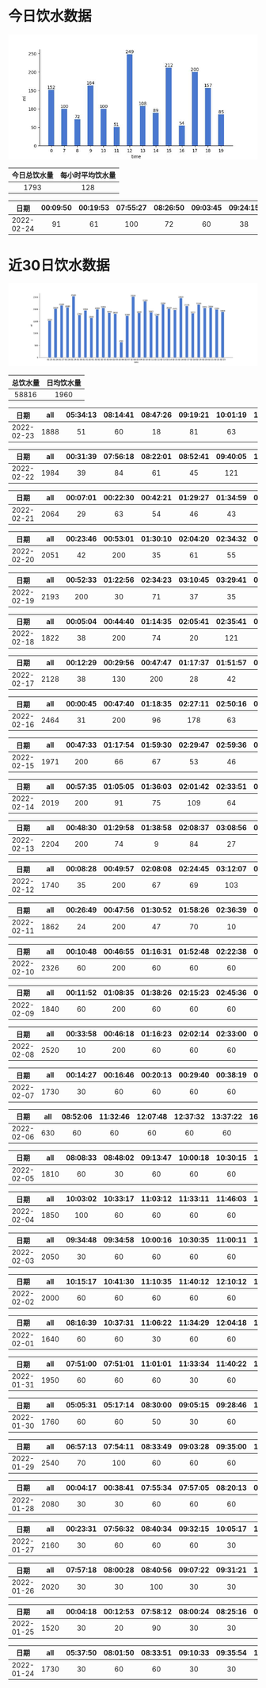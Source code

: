# 今日饮水数据

<div align=center>
<img src="today.jpg" style="zoom: 100%;" />

| 今日总饮水量 | 每小时平均饮水量 |
| :----: | :----: |
| 1793 | 128 |
</div>

| 日期 | 00:09:50 | 00:19:53 | 07:55:27 | 08:26:50 | 09:03:45 | 09:24:15 | 09:42:45 | 10:11:50 | 10:45:26 | 11:15:22 | 12:21:37 | 12:51:54 | 13:33:10 | 13:49:56 | 14:33:01 | 15:04:42 | 15:27:51 | 15:57:33 | 16:27:35 | 17:27:11 | 18:09:09 | 18:51:09 | 19:04:14 | 19:16:00 |
| :----: | :----: | :----: | :----: | :----: | :----: | :----: | :----: | :----: | :----: | :----: | :----: | :----: | :----: | :----: | :----: | :----: | :----: | :----: | :----: | :----: | :----: | :----: | :----: | :----: |
| 2022-02-24 | 91 | 61 | 100 | 72 | 60 | 38 | 66 | 42 | 58 | 51 | 200 | 49 | 61 | 47 | 89 | 109 | 52 | 51 | 54 | 200 | 86 | 71 | 40 | 45 |

# 近30日饮水数据

<div align=center>
<img src="30.jpg"style="zoom: 100%;" />

| 总饮水量 | 日均饮水量 |
| :----: | :----: |
| 58816 | 1960 |
</div>

| 日期 | all | 05:34:13 | 08:14:41 | 08:47:26 | 09:19:21 | 10:01:19 | 10:37:19 | 11:08:26 | 11:42:05 | 12:16:15 | 12:46:41 | 13:44:24 | 14:47:47 | 15:29:00 | 16:00:02 | 16:33:24 | 17:16:54 | 17:46:27 | 18:17:00 | 18:47:42 | 19:24:11 | 19:59:52 | 20:46:25 | 20:59:48 | 21:10:41 | 21:40:35 | 22:11:18 | 23:11:25 | 23:29:23 |
| :----: | :----: | :----: | :----: | :----: | :----: | :----: | :----: | :----: | :----: | :----: | :----: | :----: | :----: | :----: | :----: | :----: | :----: | :----: | :----: | :----: | :----: | :----: | :----: | :----: | :----: | :----: | :----: | :----: | :----: |
| 2022-02-23 | 1888 | 51 | 60 | 18 | 81 | 63 | 61 | 65 | 65 | 200 | 35 | 53 | 64 | 54 | 120 | 9 | 200 | 85 | 21 | 103 | 94 | 12 | 46 | 30 | 51 | 51 | 81 | 38 | 77 |

| 日期 | all | 00:31:39 | 07:56:18 | 08:22:01 | 08:52:41 | 09:40:05 | 10:03:36 | 10:31:17 | 11:43:52 | 12:19:18 | 12:53:40 | 13:26:43 | 13:26:55 | 13:58:23 | 14:40:28 | 15:11:12 | 15:44:04 | 16:29:34 | 16:48:16 | 17:19:25 | 17:39:04 | 18:17:54 | 19:16:39 | 19:24:03 | 19:48:51 | 20:17:27 | 20:48:26 | 21:18:43 | 21:39:21 | 22:09:00 | 22:26:57 | 22:42:51 | 22:45:00 | 23:15:53 |
| :----: | :----: | :----: | :----: | :----: | :----: | :----: | :----: | :----: | :----: | :----: | :----: | :----: | :----: | :----: | :----: | :----: | :----: | :----: | :----: | :----: | :----: | :----: | :----: | :----: | :----: | :----: | :----: | :----: | :----: | :----: | :----: | :----: | :----: | :----: |
| 2022-02-22 | 1984 | 39 | 84 | 61 | 45 | 121 | 41 | 62 | 72 | 200 | 56 | 60 | 17 | 61 | 30 | 20 | 90 | 59 | 82 | 200 | 16 | 13 | 13 | 16 | 46 | 30 | 15 | 118 | 10 | 29 | 82 | 67 | 43 | 86 |

| 日期 | all | 00:07:01 | 00:22:30 | 00:42:21 | 01:29:27 | 01:34:59 | 02:27:17 | 07:55:01 | 08:23:43 | 08:58:08 | 09:41:29 | 09:58:03 | 10:08:04 | 10:36:56 | 11:32:03 | 12:13:49 | 12:46:41 | 13:46:10 | 14:15:10 | 14:45:29 | 15:17:24 | 16:33:09 | 17:18:00 | 17:53:13 | 18:24:30 | 19:02:09 | 19:46:22 | 20:21:36 | 20:45:01 | 21:00:11 | 21:24:35 | 21:35:43 | 22:28:10 |
| :----: | :----: | :----: | :----: | :----: | :----: | :----: | :----: | :----: | :----: | :----: | :----: | :----: | :----: | :----: | :----: | :----: | :----: | :----: | :----: | :----: | :----: | :----: | :----: | :----: | :----: | :----: | :----: | :----: | :----: | :----: | :----: | :----: | :----: |
| 2022-02-21 | 2064 | 29 | 63 | 54 | 46 | 43 | 50 | 84 | 47 | 58 | 87 | 50 | 37 | 61 | 60 | 200 | 96 | 109 | 19 | 51 | 40 | 53 | 200 | 65 | 58 | 21 | 75 | 74 | 70 | 71 | 32 | 48 | 13 |

| 日期 | all | 00:23:46 | 00:53:01 | 01:30:10 | 02:04:20 | 02:34:32 | 03:04:33 | 03:34:29 | 04:38:56 | 04:50:24 | 05:08:33 | 05:16:31 | 06:05:31 | 06:45:36 | 07:08:53 | 07:38:49 | 08:55:41 | 09:17:22 | 17:16:13 | 17:35:11 | 18:06:25 | 18:22:12 | 18:52:34 | 19:22:49 | 19:37:05 | 19:55:00 | 20:12:53 | 20:18:23 | 20:49:19 | 21:19:24 | 21:34:45 | 21:46:55 | 21:58:17 | 22:00:06 | 22:31:27 | 22:43:08 | 22:43:56 | 23:20:53 | 23:50:31 |
| :----: | :----: | :----: | :----: | :----: | :----: | :----: | :----: | :----: | :----: | :----: | :----: | :----: | :----: | :----: | :----: | :----: | :----: | :----: | :----: | :----: | :----: | :----: | :----: | :----: | :----: | :----: | :----: | :----: | :----: | :----: | :----: | :----: | :----: | :----: | :----: | :----: | :----: | :----: | :----: |
| 2022-02-20 | 2051 | 42 | 200 | 35 | 61 | 55 | 51 | 76 | 49 | 41 | 68 | 24 | 81 | 17 | 75 | 60 | 54 | 19 | 96 | 48 | 36 | 24 | 59 | 77 | 49 | 36 | 83 | 15 | 43 | 87 | 88 | 50 | 64 | 9 | 86 | 4 | 5 | 22 | 62 |

| 日期 | all | 00:52:33 | 01:22:56 | 02:34:23 | 03:10:45 | 03:29:41 | 03:59:29 | 04:14:36 | 04:47:12 | 05:22:36 | 06:20:31 | 06:25:00 | 06:29:55 | 07:44:54 | 08:08:16 | 08:15:12 | 08:54:13 | 12:58:07 | 16:43:27 | 17:10:55 | 17:17:11 | 17:22:05 | 17:28:02 | 17:37:45 | 17:55:02 | 18:13:49 | 19:04:28 | 19:09:35 | 19:41:10 | 20:07:14 | 21:05:20 | 21:32:39 | 22:02:34 | 22:32:29 | 23:14:44 | 23:41:18 | 23:53:25 |
| :----: | :----: | :----: | :----: | :----: | :----: | :----: | :----: | :----: | :----: | :----: | :----: | :----: | :----: | :----: | :----: | :----: | :----: | :----: | :----: | :----: | :----: | :----: | :----: | :----: | :----: | :----: | :----: | :----: | :----: | :----: | :----: | :----: | :----: | :----: | :----: | :----: | :----: |
| 2022-02-19 | 2193 | 200 | 30 | 71 | 37 | 35 | 22 | 25 | 111 | 68 | 147 | 112 | 28 | 49 | 41 | 43 | 56 | 53 | 85 | 62 | 8 | 34 | 47 | 70 | 47 | 39 | 124 | 17 | 54 | 55 | 53 | 44 | 72 | 92 | 73 | 79 | 10 |

| 日期 | all | 00:05:04 | 00:44:40 | 01:14:35 | 02:05:41 | 02:35:41 | 03:10:37 | 03:40:40 | 04:12:22 | 04:42:56 | 05:49:25 | 06:18:19 | 07:26:22 | 08:15:26 | 18:00:26 | 18:26:29 | 18:42:09 | 18:49:07 | 19:04:57 | 19:26:09 | 19:39:33 | 20:16:59 | 20:32:51 | 21:07:25 | 22:09:19 | 22:39:21 | 23:09:34 | 23:50:13 |
| :----: | :----: | :----: | :----: | :----: | :----: | :----: | :----: | :----: | :----: | :----: | :----: | :----: | :----: | :----: | :----: | :----: | :----: | :----: | :----: | :----: | :----: | :----: | :----: | :----: | :----: | :----: | :----: | :----: |
| 2022-02-18 | 1822 | 38 | 200 | 74 | 20 | 121 | 89 | 37 | 22 | 64 | 200 | 61 | 85 | 33 | 23 | 68 | 66 | 22 | 35 | 82 | 37 | 55 | 52 | 60 | 26 | 84 | 106 | 62 |

| 日期 | all | 00:12:29 | 00:29:56 | 00:47:47 | 01:17:37 | 01:51:57 | 02:23:38 | 03:21:39 | 03:43:19 | 04:44:17 | 05:14:39 | 05:53:29 | 06:27:47 | 06:58:24 | 07:28:45 | 07:51:55 | 08:13:46 | 08:58:45 | 16:55:12 | 18:02:08 | 18:18:44 | 18:40:26 | 18:45:56 | 19:15:27 | 19:32:47 | 20:02:51 | 20:23:44 | 20:39:51 | 22:07:57 | 22:22:35 | 22:52:37 |
| :----: | :----: | :----: | :----: | :----: | :----: | :----: | :----: | :----: | :----: | :----: | :----: | :----: | :----: | :----: | :----: | :----: | :----: | :----: | :----: | :----: | :----: | :----: | :----: | :----: | :----: | :----: | :----: | :----: | :----: | :----: | :----: |
| 2022-02-17 | 2128 | 38 | 130 | 200 | 28 | 42 | 77 | 98 | 37 | 53 | 74 | 200 | 38 | 34 | 39 | 99 | 19 | 55 | 33 | 88 | 65 | 300 | 36 | 30 | 11 | 83 | 8 | 53 | 105 | 5 | 50 |

| 日期 | all | 00:00:45 | 00:47:40 | 01:18:35 | 02:27:11 | 02:50:16 | 03:26:55 | 03:56:25 | 04:28:50 | 05:02:48 | 06:03:08 | 06:32:12 | 07:24:39 | 08:13:42 | 08:26:33 | 16:48:59 | 17:18:32 | 17:53:08 | 18:23:28 | 19:09:28 | 19:21:10 | 19:45:13 | 20:20:32 | 20:41:48 | 22:53:47 |
| :----: | :----: | :----: | :----: | :----: | :----: | :----: | :----: | :----: | :----: | :----: | :----: | :----: | :----: | :----: | :----: | :----: | :----: | :----: | :----: | :----: | :----: | :----: | :----: | :----: | :----: |
| 2022-02-16 | 2464 | 31 | 200 | 96 | 178 | 63 | 99 | 83 | 113 | 45 | 200 | 79 | 178 | 57 | 40 | 99 | 79 | 300 | 85 | 57 | 84 | 77 | 31 | 74 | 116 |

| 日期 | all | 00:47:33 | 01:17:54 | 01:59:30 | 02:29:47 | 02:59:36 | 03:29:54 | 04:01:37 | 04:30:48 | 05:00:41 | 05:30:45 | 06:55:04 | 07:28:33 | 07:50:48 | 09:00:54 | 16:48:28 | 17:11:21 | 17:41:22 | 18:02:34 | 18:14:23 | 18:32:30 | 18:42:26 | 19:14:31 | 19:32:27 | 20:21:36 | 21:45:53 | 22:43:51 | 22:45:37 |
| :----: | :----: | :----: | :----: | :----: | :----: | :----: | :----: | :----: | :----: | :----: | :----: | :----: | :----: | :----: | :----: | :----: | :----: | :----: | :----: | :----: | :----: | :----: | :----: | :----: | :----: | :----: | :----: | :----: |
| 2022-02-15 | 1971 | 200 | 66 | 67 | 53 | 46 | 96 | 91 | 49 | 44 | 60 | 72 | 65 | 103 | 37 | 107 | 19 | 36 | 109 | 44 | 78 | 54 | 86 | 82 | 66 | 56 | 62 | 123 |

| 日期 | all | 00:57:35 | 01:05:05 | 01:36:03 | 02:01:42 | 02:33:51 | 03:04:27 | 03:35:13 | 04:04:39 | 04:34:39 | 05:05:15 | 06:06:13 | 06:36:45 | 07:09:55 | 07:39:32 | 08:14:49 | 16:30:55 | 17:00:55 | 17:57:02 | 18:13:56 | 18:35:21 | 18:49:10 | 18:53:43 | 19:17:08 | 19:19:03 | 20:08:30 | 20:21:07 | 20:50:55 | 22:29:46 | 22:57:38 | 23:28:00 |
| :----: | :----: | :----: | :----: | :----: | :----: | :----: | :----: | :----: | :----: | :----: | :----: | :----: | :----: | :----: | :----: | :----: | :----: | :----: | :----: | :----: | :----: | :----: | :----: | :----: | :----: | :----: | :----: | :----: | :----: | :----: | :----: |
| 2022-02-14 | 2019 | 200 | 91 | 75 | 109 | 64 | 38 | 119 | 39 | 72 | 72 | 49 | 16 | 58 | 90 | 32 | 91 | 47 | 63 | 100 | 20 | 8 | 12 | 21 | 24 | 43 | 41 | 120 | 106 | 128 | 71 |

| 日期 | all | 00:48:30 | 01:29:58 | 01:38:58 | 02:08:37 | 03:08:56 | 03:38:44 | 04:21:28 | 04:39:25 | 04:46:24 | 05:13:36 | 05:51:29 | 06:24:23 | 06:55:27 | 07:53:04 | 08:14:34 | 14:52:34 | 17:20:28 | 17:50:12 | 17:57:03 | 18:27:32 | 18:52:50 | 19:19:12 | 20:21:05 | 20:44:43 | 21:52:06 | 21:56:12 | 22:30:46 | 23:02:41 | 23:28:36 | 23:57:37 |
| :----: | :----: | :----: | :----: | :----: | :----: | :----: | :----: | :----: | :----: | :----: | :----: | :----: | :----: | :----: | :----: | :----: | :----: | :----: | :----: | :----: | :----: | :----: | :----: | :----: | :----: | :----: | :----: | :----: | :----: | :----: | :----: |
| 2022-02-13 | 2204 | 200 | 74 | 9 | 84 | 27 | 48 | 71 | 79 | 167 | 22 | 300 | 15 | 24 | 66 | 50 | 40 | 114 | 54 | 102 | 51 | 79 | 63 | 15 | 15 | 14 | 59 | 121 | 72 | 72 | 97 |

| 日期 | all | 00:08:28 | 00:49:57 | 02:08:08 | 02:24:45 | 03:12:07 | 03:44:07 | 04:30:21 | 05:06:07 | 06:43:41 | 07:07:59 | 08:08:21 | 08:26:19 | 17:20:05 | 17:50:59 | 18:12:43 | 18:14:55 | 18:38:55 | 18:58:21 | 19:03:18 | 19:33:55 | 20:13:46 | 21:07:59 | 21:59:48 | 22:55:05 | 23:22:20 | 23:52:35 |
| :----: | :----: | :----: | :----: | :----: | :----: | :----: | :----: | :----: | :----: | :----: | :----: | :----: | :----: | :----: | :----: | :----: | :----: | :----: | :----: | :----: | :----: | :----: | :----: | :----: | :----: | :----: | :----: |
| 2022-02-12 | 1740 | 35 | 200 | 67 | 69 | 103 | 29 | 58 | 58 | 84 | 94 | 27 | 48 | 65 | 44 | 130 | 26 | 48 | 26 | 81 | 38 | 55 | 56 | 115 | 93 | 53 | 38 |

| 日期 | all | 00:26:49 | 00:47:56 | 01:30:52 | 01:58:26 | 02:36:39 | 03:06:57 | 03:10:56 | 03:39:18 | 04:25:31 | 04:55:52 | 05:25:47 | 06:24:08 | 06:54:31 | 07:22:10 | 07:52:41 | 08:25:19 | 08:57:50 | 14:56:49 | 15:16:18 | 15:28:38 | 15:43:05 | 16:24:02 | 17:06:34 | 17:36:44 | 18:27:40 | 18:52:53 | 19:27:23 | 19:36:45 | 20:02:29 | 20:19:59 | 20:49:45 | 21:32:01 | 22:33:12 | 23:19:06 |
| :----: | :----: | :----: | :----: | :----: | :----: | :----: | :----: | :----: | :----: | :----: | :----: | :----: | :----: | :----: | :----: | :----: | :----: | :----: | :----: | :----: | :----: | :----: | :----: | :----: | :----: | :----: | :----: | :----: | :----: | :----: | :----: | :----: | :----: | :----: | :----: |
| 2022-02-11 | 1862 | 24 | 200 | 47 | 70 | 10 | 53 | 65 | 73 | 47 | 71 | 6 | 29 | 70 | 40 | 92 | 2 | 13 | 26 | 45 | 86 | 81 | 34 | 2 | 5 | 200 | 7 | 38 | 35 | 96 | 8 | 51 | 55 | 75 | 106 |

| 日期 | all | 00:10:48 | 00:46:55 | 01:16:31 | 01:52:48 | 02:22:38 | 02:54:39 | 03:54:27 | 04:24:17 | 04:54:42 | 05:26:35 | 05:56:20 | 06:16:49 | 06:46:45 | 07:19:52 | 07:46:41 | 08:07:19 | 08:35:23 | 10:15:46 | 13:28:18 | 16:19:07 | 16:49:46 | 16:59:34 | 17:01:59 | 17:14:22 | 17:20:14 | 17:29:14 | 17:46:41 | 18:01:38 | 18:11:44 | 18:19:57 | 18:29:56 | 18:36:01 | 18:58:20 | 19:16:26 | 19:30:37 | 19:35:07 | 19:48:31 | 20:13:00 | 21:03:44 | 22:17:55 | 22:41:02 | 22:55:47 | 23:17:59 | 23:30:47 | 23:45:25 |
| :----: | :----: | :----: | :----: | :----: | :----: | :----: | :----: | :----: | :----: | :----: | :----: | :----: | :----: | :----: | :----: | :----: | :----: | :----: | :----: | :----: | :----: | :----: | :----: | :----: | :----: | :----: | :----: | :----: | :----: | :----: | :----: | :----: | :----: | :----: | :----: | :----: | :----: | :----: | :----: | :----: | :----: | :----: | :----: | :----: | :----: | :----: |
| 2022-02-10 | 2326 | 60 | 200 | 60 | 60 | 60 | 60 | 60 | 60 | 60 | 60 | 60 | 50 | 60 | 60 | 60 | 60 | 60 | 30 | 60 | 60 | 60 | 60 | 4 | 30 | 16 | 11 | 30 | 39 | 62 | 42 | 16 | 67 | 32 | 24 | 54 | 58 | 62 | 25 | 99 | 46 | 23 | 90 | 39 | 12 | 25 |

| 日期 | all | 00:11:52 | 01:08:35 | 01:38:26 | 02:15:23 | 02:45:36 | 03:15:31 | 03:45:22 | 04:41:46 | 04:59:10 | 05:17:53 | 05:47:10 | 06:47:57 | 07:34:11 | 15:49:55 | 16:30:16 | 17:07:17 | 17:44:39 | 17:58:48 | 18:19:24 | 18:40:27 | 18:55:47 | 19:25:16 | 19:37:30 | 20:19:00 | 20:53:47 | 21:54:48 | 22:28:32 | 23:59:13 |
| :----: | :----: | :----: | :----: | :----: | :----: | :----: | :----: | :----: | :----: | :----: | :----: | :----: | :----: | :----: | :----: | :----: | :----: | :----: | :----: | :----: | :----: | :----: | :----: | :----: | :----: | :----: | :----: | :----: | :----: |
| 2022-02-09 | 1840 | 60 | 200 | 60 | 60 | 60 | 60 | 60 | 60 | 60 | 60 | 250 | 60 | 60 | 60 | 60 | 30 | 60 | 60 | 60 | 60 | 30 | 10 | 30 | 60 | 60 | 60 | 60 | 30 |

| 日期 | all | 00:33:58 | 00:46:18 | 01:16:23 | 02:02:14 | 02:33:00 | 03:03:23 | 03:37:14 | 04:07:21 | 05:07:14 | 05:07:33 | 05:58:50 | 06:30:25 | 07:01:34 | 07:22:09 | 07:50:38 | 08:08:03 | 10:27:02 | 16:00:36 | 16:30:34 | 17:00:28 | 17:16:15 | 17:47:17 | 18:07:54 | 18:42:52 | 19:10:13 | 19:47:33 | 20:05:49 | 20:19:47 | 21:07:03 | 21:54:29 | 22:03:28 | 22:26:10 | 23:19:36 | 23:41:07 |
| :----: | :----: | :----: | :----: | :----: | :----: | :----: | :----: | :----: | :----: | :----: | :----: | :----: | :----: | :----: | :----: | :----: | :----: | :----: | :----: | :----: | :----: | :----: | :----: | :----: | :----: | :----: | :----: | :----: | :----: | :----: | :----: | :----: | :----: | :----: | :----: |
| 2022-02-08 | 2520 | 10 | 200 | 60 | 60 | 60 | 60 | 60 | 60 | 60 | 60 | 250 | 60 | 60 | 60 | 60 | 60 | 60 | 60 | 60 | 60 | 50 | 60 | 30 | 300 | 60 | 60 | 60 | 60 | 60 | 60 | 60 | 60 | 60 | 60 |

| 日期 | all | 00:14:27 | 00:16:46 | 00:20:13 | 00:29:40 | 00:38:19 | 00:53:25 | 01:23:18 | 02:14:28 | 08:09:21 | 11:00:34 | 11:30:11 | 11:52:26 | 12:16:56 | 12:36:23 | 13:06:59 | 13:31:21 | 13:41:23 | 13:53:40 | 14:23:38 | 14:50:33 | 15:13:44 | 15:56:54 | 16:29:31 | 20:31:49 | 21:04:51 | 21:19:49 | 22:12:53 | 22:50:12 | 23:13:53 | 23:43:37 |
| :----: | :----: | :----: | :----: | :----: | :----: | :----: | :----: | :----: | :----: | :----: | :----: | :----: | :----: | :----: | :----: | :----: | :----: | :----: | :----: | :----: | :----: | :----: | :----: | :----: | :----: | :----: | :----: | :----: | :----: | :----: | :----: |
| 2022-02-07 | 1730 | 30 | 60 | 60 | 60 | 60 | 60 | 60 | 60 | 50 | 60 | 30 | 60 | 60 | 60 | 60 | 60 | 60 | 60 | 60 | 60 | 60 | 60 | 60 | 60 | 60 | 60 | 60 | 60 | 60 | 60 |

| 日期 | all | 08:52:06 | 11:32:46 | 12:07:48 | 12:37:32 | 13:37:22 | 16:22:52 | 16:59:21 | 22:15:27 | 23:45:10 | 23:46:16 | 23:46:59 | 23:48:33 |
| :----: | :----: | :----: | :----: | :----: | :----: | :----: | :----: | :----: | :----: | :----: | :----: | :----: | :----: |
| 2022-02-06 | 630 | 60 | 60 | 60 | 60 | 60 | 60 | 60 | 60 | 30 | 60 | 30 | 30 |

| 日期 | all | 08:08:33 | 08:48:02 | 09:13:47 | 10:00:18 | 10:30:15 | 11:02:03 | 11:09:37 | 11:43:16 | 12:57:39 | 12:58:51 | 13:16:48 | 13:42:40 | 14:12:16 | 14:42:53 | 16:13:41 | 16:28:11 | 16:58:15 | 17:28:12 | 17:58:11 | 18:10:45 | 18:40:24 | 19:38:57 | 19:39:01 | 19:39:05 | 20:09:48 | 20:40:07 | 20:51:08 | 21:16:41 | 22:06:42 |
| :----: | :----: | :----: | :----: | :----: | :----: | :----: | :----: | :----: | :----: | :----: | :----: | :----: | :----: | :----: | :----: | :----: | :----: | :----: | :----: | :----: | :----: | :----: | :----: | :----: | :----: | :----: | :----: | :----: | :----: | :----: |
| 2022-02-05 | 1810 | 60 | 30 | 60 | 60 | 60 | 60 | 30 | 60 | 200 | 60 | 60 | 60 | 60 | 60 | 60 | 60 | 60 | 60 | 60 | 60 | 30 | 60 | 60 | 80 | 60 | 60 | 60 | 60 | 60 |

| 日期 | all | 10:03:02 | 10:33:17 | 11:03:12 | 11:33:11 | 11:46:03 | 12:16:11 | 13:29:35 | 13:30:20 | 14:00:17 | 14:11:42 | 14:20:38 | 14:50:17 | 15:20:11 | 15:50:17 | 16:50:17 | 17:26:28 | 17:59:45 | 19:11:07 | 19:45:52 | 19:57:13 | 21:20:10 | 21:43:21 | 22:05:20 | 22:51:52 | 23:02:20 | 23:32:30 |
| :----: | :----: | :----: | :----: | :----: | :----: | :----: | :----: | :----: | :----: | :----: | :----: | :----: | :----: | :----: | :----: | :----: | :----: | :----: | :----: | :----: | :----: | :----: | :----: | :----: | :----: | :----: | :----: |
| 2022-02-04 | 1850 | 100 | 60 | 60 | 60 | 60 | 60 | 200 | 60 | 60 | 60 | 60 | 60 | 60 | 30 | 60 | 60 | 60 | 60 | 60 | 60 | 200 | 60 | 60 | 60 | 60 | 60 |

| 日期 | all | 09:34:48 | 09:34:58 | 10:00:16 | 10:30:35 | 11:00:11 | 11:32:36 | 12:56:58 | 12:57:03 | 13:30:16 | 13:59:52 | 14:11:31 | 15:11:35 | 15:42:37 | 16:04:21 | 16:27:00 | 16:35:53 | 17:05:12 | 17:35:10 | 18:05:10 | 18:35:12 | 19:16:04 | 19:59:49 | 20:29:18 | 20:59:12 | 21:20:28 | 21:32:52 | 22:03:02 | 22:33:12 | 23:07:41 |
| :----: | :----: | :----: | :----: | :----: | :----: | :----: | :----: | :----: | :----: | :----: | :----: | :----: | :----: | :----: | :----: | :----: | :----: | :----: | :----: | :----: | :----: | :----: | :----: | :----: | :----: | :----: | :----: | :----: | :----: | :----: |
| 2022-02-03 | 2050 | 30 | 60 | 60 | 60 | 60 | 60 | 60 | 200 | 60 | 60 | 60 | 60 | 60 | 60 | 60 | 60 | 60 | 60 | 60 | 60 | 60 | 300 | 60 | 60 | 60 | 30 | 60 | 60 | 50 |

| 日期 | all | 10:15:17 | 10:41:30 | 11:10:35 | 11:40:12 | 12:10:12 | 13:32:38 | 14:20:49 | 14:59:20 | 15:02:37 | 15:08:13 | 15:27:51 | 15:38:19 | 16:08:19 | 16:38:48 | 17:18:41 | 17:48:44 | 18:13:02 | 18:20:14 | 19:22:29 | 19:43:35 | 19:49:30 | 19:52:41 | 20:10:36 | 20:28:22 | 20:33:03 | 20:38:08 | 21:10:36 | 21:41:14 | 22:12:55 | 22:19:55 | 22:49:09 | 23:21:23 |
| :----: | :----: | :----: | :----: | :----: | :----: | :----: | :----: | :----: | :----: | :----: | :----: | :----: | :----: | :----: | :----: | :----: | :----: | :----: | :----: | :----: | :----: | :----: | :----: | :----: | :----: | :----: | :----: | :----: | :----: | :----: | :----: | :----: | :----: |
| 2022-02-02 | 2000 | 60 | 60 | 60 | 60 | 60 | 200 | 30 | 60 | 60 | 60 | 60 | 60 | 60 | 60 | 60 | 60 | 60 | 60 | 30 | 60 | 60 | 60 | 60 | 60 | 60 | 60 | 60 | 60 | 60 | 60 | 60 | 60 |

| 日期 | all | 08:16:39 | 10:37:31 | 11:06:22 | 11:34:29 | 12:04:18 | 12:20:16 | 12:25:29 | 13:58:51 | 14:28:13 | 14:40:26 | 15:07:28 | 15:40:42 | 16:15:15 | 17:08:29 | 17:24:44 | 18:57:59 | 19:20:52 | 19:31:59 | 19:46:57 | 19:59:25 | 20:05:43 | 20:35:26 | 21:05:22 | 21:36:13 | 22:08:27 | 22:18:19 | 22:49:24 | 23:11:25 |
| :----: | :----: | :----: | :----: | :----: | :----: | :----: | :----: | :----: | :----: | :----: | :----: | :----: | :----: | :----: | :----: | :----: | :----: | :----: | :----: | :----: | :----: | :----: | :----: | :----: | :----: | :----: | :----: | :----: | :----: |
| 2022-02-01 | 1640 | 60 | 60 | 30 | 60 | 60 | 30 | 30 | 60 | 60 | 60 | 60 | 60 | 60 | 60 | 30 | 200 | 60 | 60 | 30 | 30 | 60 | 60 | 60 | 60 | 60 | 60 | 60 | 60 |

| 日期 | all | 07:51:00 | 07:51:01 | 11:01:01 | 11:33:34 | 11:40:22 | 11:50:46 | 13:37:12 | 14:52:53 | 15:08:46 | 15:11:30 | 15:18:16 | 15:48:24 | 16:18:20 | 16:48:26 | 17:18:14 | 17:48:16 | 17:56:08 | 18:15:05 | 18:46:32 | 21:04:55 | 21:11:05 | 21:20:37 | 21:42:21 | 21:52:33 | 21:56:06 | 22:08:39 | 22:28:56 | 22:37:44 | 23:07:22 | 23:37:23 | 23:59:44 |
| :----: | :----: | :----: | :----: | :----: | :----: | :----: | :----: | :----: | :----: | :----: | :----: | :----: | :----: | :----: | :----: | :----: | :----: | :----: | :----: | :----: | :----: | :----: | :----: | :----: | :----: | :----: | :----: | :----: | :----: | :----: | :----: | :----: |
| 2022-01-31 | 1950 | 60 | 60 | 60 | 30 | 60 | 60 | 300 | 60 | 60 | 60 | 60 | 60 | 60 | 60 | 60 | 60 | 30 | 30 | 60 | 30 | 60 | 60 | 60 | 60 | 60 | 60 | 60 | 60 | 30 | 60 | 60 |

| 日期 | all | 05:05:31 | 05:17:14 | 08:30:00 | 09:05:15 | 09:28:46 | 10:01:06 | 15:14:22 | 15:45:26 | 15:55:58 | 16:25:49 | 16:50:09 | 17:00:44 | 17:30:14 | 18:01:44 | 19:02:30 | 19:47:18 | 20:10:56 | 20:23:57 | 20:30:00 | 20:43:51 | 21:03:04 | 21:07:43 | 21:12:11 | 21:24:41 | 21:45:31 | 21:57:55 | 22:22:45 | 22:47:28 | 22:58:14 | 23:05:16 | 23:32:08 | 23:40:48 |
| :----: | :----: | :----: | :----: | :----: | :----: | :----: | :----: | :----: | :----: | :----: | :----: | :----: | :----: | :----: | :----: | :----: | :----: | :----: | :----: | :----: | :----: | :----: | :----: | :----: | :----: | :----: | :----: | :----: | :----: | :----: | :----: | :----: | :----: |
| 2022-01-30 | 1760 | 60 | 60 | 50 | 30 | 60 | 60 | 60 | 60 | 60 | 60 | 30 | 60 | 60 | 30 | 100 | 60 | 60 | 60 | 60 | 60 | 20 | 60 | 60 | 60 | 60 | 60 | 60 | 60 | 60 | 60 | 30 | 30 |

| 日期 | all | 06:57:13 | 07:54:11 | 08:33:49 | 09:03:28 | 09:35:00 | 10:16:31 | 10:46:36 | 11:17:05 | 11:47:40 | 12:17:14 | 12:58:19 | 13:28:22 | 14:37:40 | 14:40:22 | 14:42:01 | 15:12:22 | 15:42:23 | 16:15:28 | 16:46:37 | 17:23:42 | 18:13:07 | 18:36:53 | 18:49:50 | 19:13:00 | 19:43:42 | 20:16:00 | 20:45:49 | 21:15:29 | 21:31:04 | 21:50:40 | 21:56:18 | 21:57:33 | 21:58:51 | 22:00:16 | 22:01:34 | 22:02:29 | 22:05:10 | 22:06:14 | 22:07:06 | 22:11:04 | 22:51:33 |
| :----: | :----: | :----: | :----: | :----: | :----: | :----: | :----: | :----: | :----: | :----: | :----: | :----: | :----: | :----: | :----: | :----: | :----: | :----: | :----: | :----: | :----: | :----: | :----: | :----: | :----: | :----: | :----: | :----: | :----: | :----: | :----: | :----: | :----: | :----: | :----: | :----: | :----: | :----: | :----: | :----: | :----: | :----: |
| 2022-01-29 | 2540 | 70 | 100 | 60 | 60 | 60 | 60 | 60 | 60 | 60 | 200 | 60 | 60 | 60 | 60 | 60 | 60 | 60 | 60 | 60 | 200 | 60 | 60 | 60 | 60 | 60 | 60 | 60 | 60 | 60 | 20 | 60 | 40 | 60 | 60 | 50 | 60 | 60 | 30 | 30 | 30 | 30 |

| 日期 | all | 00:04:17 | 00:38:41 | 07:55:34 | 07:57:05 | 08:20:13 | 08:36:53 | 09:06:23 | 09:27:19 | 09:57:17 | 10:18:38 | 11:25:21 | 11:43:05 | 12:17:15 | 12:50:01 | 13:19:13 | 13:54:34 | 14:24:17 | 14:54:30 | 15:12:47 | 16:08:33 | 16:30:22 | 16:32:13 | 17:18:20 | 17:53:46 | 18:23:26 | 18:32:54 | 19:00:22 | 19:11:43 | 19:41:29 | 20:11:34 | 20:37:28 | 21:04:43 | 21:34:59 | 21:56:44 | 22:04:03 | 22:30:44 | 23:17:12 |
| :----: | :----: | :----: | :----: | :----: | :----: | :----: | :----: | :----: | :----: | :----: | :----: | :----: | :----: | :----: | :----: | :----: | :----: | :----: | :----: | :----: | :----: | :----: | :----: | :----: | :----: | :----: | :----: | :----: | :----: | :----: | :----: | :----: | :----: | :----: | :----: | :----: | :----: | :----: |
| 2022-01-28 | 2080 | 30 | 30 | 60 | 60 | 60 | 60 | 60 | 60 | 60 | 60 | 60 | 60 | 200 | 30 | 30 | 60 | 60 | 60 | 30 | 60 | 10 | 60 | 200 | 60 | 60 | 60 | 60 | 30 | 60 | 30 | 30 | 20 | 60 | 60 | 30 | 30 | 30 |

| 日期 | all | 00:23:31 | 07:56:32 | 08:40:34 | 09:32:15 | 10:05:17 | 10:28:12 | 10:58:21 | 11:28:17 | 11:58:20 | 12:24:15 | 12:59:57 | 13:29:19 | 14:11:31 | 14:48:46 | 15:04:35 | 15:55:35 | 16:25:30 | 17:25:10 | 17:43:54 | 18:14:14 | 18:45:33 | 19:19:15 | 19:58:59 | 20:18:49 | 20:43:38 | 21:00:08 | 21:04:18 | 22:17:39 | 23:30:06 | 23:33:56 | 23:39:28 | 23:58:05 |
| :----: | :----: | :----: | :----: | :----: | :----: | :----: | :----: | :----: | :----: | :----: | :----: | :----: | :----: | :----: | :----: | :----: | :----: | :----: | :----: | :----: | :----: | :----: | :----: | :----: | :----: | :----: | :----: | :----: | :----: | :----: | :----: | :----: | :----: |
| 2022-01-27 | 2160 | 30 | 60 | 60 | 60 | 30 | 30 | 30 | 30 | 30 | 200 | 30 | 60 | 60 | 60 | 60 | 60 | 30 | 300 | 60 | 60 | 30 | 60 | 60 | 60 | 30 | 30 | 400 | 30 | 30 | 30 | 30 | 30 |

| 日期 | all | 07:57:18 | 08:00:28 | 08:40:56 | 09:07:22 | 09:31:21 | 10:02:23 | 10:30:27 | 11:00:19 | 11:30:16 | 12:09:47 | 12:47:13 | 13:15:30 | 14:01:44 | 14:17:17 | 14:47:18 | 15:17:44 | 15:54:31 | 16:24:12 | 16:54:21 | 17:19:35 | 17:36:56 | 18:04:37 | 18:17:09 | 18:58:18 | 19:28:16 | 19:50:59 | 20:08:20 | 20:37:56 | 20:59:22 | 21:31:38 | 21:52:54 | 22:27:04 | 22:35:30 | 22:45:18 | 23:05:35 | 23:26:37 | 23:34:42 | 23:35:00 | 23:52:29 |
| :----: | :----: | :----: | :----: | :----: | :----: | :----: | :----: | :----: | :----: | :----: | :----: | :----: | :----: | :----: | :----: | :----: | :----: | :----: | :----: | :----: | :----: | :----: | :----: | :----: | :----: | :----: | :----: | :----: | :----: | :----: | :----: | :----: | :----: | :----: | :----: | :----: | :----: | :----: | :----: | :----: |
| 2022-01-26 | 2020 | 30 | 30 | 100 | 30 | 30 | 30 | 30 | 30 | 30 | 200 | 30 | 30 | 30 | 30 | 30 | 30 | 30 | 30 | 60 | 200 | 30 | 60 | 30 | 30 | 30 | 30 | 60 | 60 | 30 | 30 | 300 | 30 | 30 | 30 | 30 | 30 | 60 | 60 | 20 |

| 日期 | all | 00:04:18 | 00:12:53 | 07:58:12 | 08:00:24 | 08:25:16 | 09:01:17 | 09:26:16 | 09:57:50 | 10:27:31 | 10:52:24 | 11:22:27 | 11:52:22 | 12:15:39 | 12:45:43 | 13:44:12 | 14:14:59 | 14:48:23 | 15:18:20 | 15:48:15 | 16:18:15 | 16:48:29 | 17:12:01 | 17:42:28 | 18:12:52 | 18:33:39 | 19:21:27 | 19:59:50 | 20:39:58 | 20:50:10 | 21:20:18 | 21:50:30 | 22:18:19 | 22:42:47 | 23:13:11 | 23:20:22 | 23:33:44 | 23:40:03 | 23:43:54 |
| :----: | :----: | :----: | :----: | :----: | :----: | :----: | :----: | :----: | :----: | :----: | :----: | :----: | :----: | :----: | :----: | :----: | :----: | :----: | :----: | :----: | :----: | :----: | :----: | :----: | :----: | :----: | :----: | :----: | :----: | :----: | :----: | :----: | :----: | :----: | :----: | :----: | :----: | :----: | :----: |
| 2022-01-25 | 1520 | 30 | 20 | 90 | 30 | 30 | 30 | 30 | 30 | 30 | 30 | 30 | 30 | 200 | 20 | 30 | 30 | 30 | 30 | 30 | 30 | 30 | 200 | 30 | 30 | 30 | 30 | 30 | 30 | 30 | 30 | 30 | 30 | 30 | 30 | 30 | 30 | 30 | 30 |

| 日期 | all | 05:37:50 | 08:01:50 | 08:33:51 | 09:10:33 | 09:35:54 | 10:01:16 | 10:35:32 | 11:18:57 | 11:39:48 | 12:16:59 | 12:51:03 | 13:10:45 | 13:30:20 | 14:00:21 | 14:48:38 | 15:18:23 | 15:49:54 | 16:19:45 | 16:49:25 | 17:17:25 | 17:45:40 | 18:36:21 | 19:06:34 | 19:25:47 | 19:49:59 | 20:19:17 | 20:38:04 | 20:58:38 | 21:14:17 | 21:44:17 | 21:53:48 | 22:11:32 | 22:36:05 | 22:44:35 | 22:52:12 | 23:15:37 | 23:45:28 |
| :----: | :----: | :----: | :----: | :----: | :----: | :----: | :----: | :----: | :----: | :----: | :----: | :----: | :----: | :----: | :----: | :----: | :----: | :----: | :----: | :----: | :----: | :----: | :----: | :----: | :----: | :----: | :----: | :----: | :----: | :----: | :----: | :----: | :----: | :----: | :----: | :----: | :----: | :----: |
| 2022-01-24 | 1730 | 30 | 60 | 60 | 30 | 30 | 30 | 30 | 30 | 30 | 100 | 30 | 30 | 30 | 30 | 30 | 30 | 30 | 30 | 30 | 150 | 30 | 30 | 30 | 30 | 30 | 30 | 30 | 30 | 400 | 30 | 30 | 30 | 30 | 30 | 30 | 30 | 30 |

